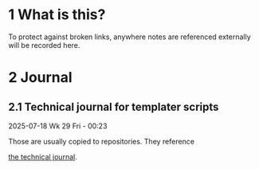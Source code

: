 

# 1 What is this?

To protect against broken links, anywhere notes are referenced externally will be recorded here.

# 2 Journal

## 2.1 Technical journal for templater scripts

2025-07-18 Wk 29 Fri - 00:23

Those are usually copied to repositories. They reference

[the technical journal](<https://github.com/LanHikari22/lan-setup-notes/blob/main/lan/by%20topic/tooling/obsidian/entries/2025/000%20Setting%20up%20time%20logging%20in%20Obsidian.md>).


